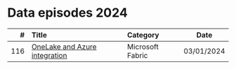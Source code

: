 # Data episodes 2024

| # | Title | Category | Date |
| ---: | :--- | :--- | :---: |
| 116 | [OneLake and Azure integration](https://github.com/antonchgr/dataepisodes2024/tree/main/E0116) | Microsoft Fabric | 03/01/2024 |
